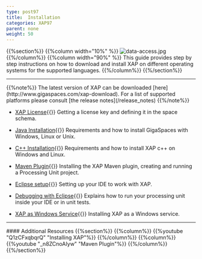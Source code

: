 ```yaml
---
type: post97
title:  Installation
categories: XAP97
parent: none
weight: 50
---
```




{{%section%}}
{{%column width="10%" %}}
![data-access.jpg](/attachment_files/subject/data-access.png)
{{%/column%}}
{{%column width="90%" %}}
This guide provides step by step instructions on how to download and install XAP on different operating systems for the supported languages.
{{%/column%}}
{{%/section%}}
<hr/>
{{%note%}}
The latest version of XAP can be downloaded [here](http://www.gigaspaces.com/xap-download).
For a list of supported platforms please consult [the release notes](/release_notes)
{{%/note%}}


- [XAP License](./license-key.html){{<wbr>}}
Getting a license key and defining it in the space schema.

- [Java Installation](./installation-java.html){{<wbr>}}
Requirements and how to install GigaSpaces with Windows, Linux or Unix.

- [C++ Installation](./installing-cpp-api-package.html){{<wbr>}}
Requirements and how to install XAP c++ on Windows and Linux.

- [Maven Plugin](./maven-plugin.html){{<wbr>}}
Installing the XAP Maven plugin, creating and running a Processing Unit project.

- [Eclipse setup](./setting-up-eclipse-to-work-with-xap.html){{<wbr>}}
Setting up your IDE to work with XAP.

- [Debugging with Eclipse](./running-and-debugging-within-your-ide.html){{<wbr>}}
Explains how to run your processing unit inside your IDE or in unit tests.

- [XAP as Windows Service](./running-gigaspaces-as-a-windows-service.html){{<wbr>}}
Installing XAP as a Windows service.




<hr/>
#### Additional Resources
{{%section%}}
{{%column%}}
{{%youtube "Q1zCFxqbqrQ"  "Installing XAP"%}}
{{%/column%}}
{{%column%}}
{{%youtube "_n8ZCnoAIyw"  "Maven Plugin"%}}
{{%/column%}}
{{%/section%}}




